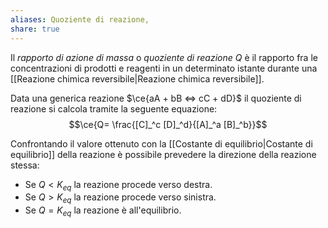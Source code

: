 ```yaml
---
aliases: Quoziente di reazione,
share: true
---
```

Il *rapporto di azione di massa* o *quoziente di reazione* $Q$ è il rapporto fra le concentrazioni di prodotti e reagenti in un determinato istante durante una [[Reazione chimica reversibile|Reazione chimica reversibile]].

Data una generica reazione $\ce{aA + bB <=> cC + dD}$ il quoziente di reazione si calcola tramite la seguente equazione:
$$\ce{Q= \frac{[C]_^c [D]_^d}{[A]_^a [B]_^b}}$$

Confrontando il valore ottenuto con la [[Costante di equilibrio|Costante di equilibrio]] della reazione è possibile prevedere la direzione della reazione stessa:
- Se $Q < K_{eq}$ la reazione procede verso destra.
- Se $Q > K_{eq}$ la reazione procede verso sinistra.
- Se $Q = K_{eq}$ la reazione è all'equilibrio.